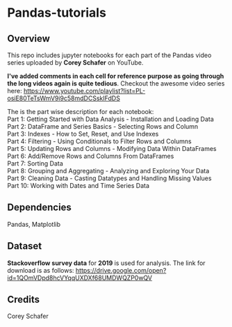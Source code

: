 # Pandas-tutorials
## Overview
This repo includes jupyter notebooks for each part of the Pandas video series uploaded by **Corey Schafer** on YouTube. 

**I've added comments in each cell for reference purpose as going through the long videos again is quite tedious**. Checkout the awesome video series here: https://www.youtube.com/playlist?list=PL-osiE80TeTsWmV9i9c58mdDCSskIFdDS

The is the part wise description for each notebook:\
Part 1: Getting Started with Data Analysis - Installation and Loading Data\
Part 2: DataFrame and Series Basics - Selecting Rows and Column\
Part 3: Indexes - How to Set, Reset, and Use Indexes\
Part 4: Filtering - Using Conditionals to Filter Rows and Columns\
Part 5: Updating Rows and Columns - Modifying Data Within DataFrames\
Part 6: Add/Remove Rows and Columns From DataFrames\
Part 7: Sorting Data\
Part 8: Grouping and Aggregating - Analyzing and Exploring Your Data\
Part 9: Cleaning Data - Casting Datatypes and Handling Missing Values\
Part 10: Working with Dates and Time Series Data

## Dependencies
Pandas, Matplotlib

## Dataset
**Stackoverflow survey data** for **2019** is used for analysis. The link for download is as follows: https://drive.google.com/open?id=1QOmVDpd8hcVYqqUXDXf68UMDWQZP0wQV

## Credits
Corey Schafer
